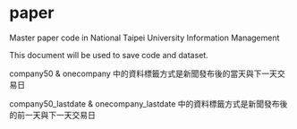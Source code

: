 # paper
Master paper code in National Taipei University Information Management

This document will be used to save code and dataset.

company50 & onecompany 中的資料標籤方式是新聞發布後的當天與下一天交易日

company50_lastdate & onecompany_lastdate 中的資料標籤方式是新聞發布後的前一天與下一天交易日
